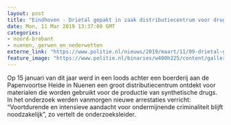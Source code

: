 ```yaml
---
layout: post
title: "Eindhoven - Drietal gepakt in zaak distributiecentrum voor drugs"
date: Mon, 11 Mar 2019 13:37:00 GMT
categories: 
- noord-brabant 
- nuenen,_gerwen_en_nederwetten 
externe_link: "https://www.politie.nl/nieuws/2019/maart/11/09-drietal-gepakt-in-zaak-distributiecentrum-voor-drugs.html"
feature_image: "https://www.politie.nl/binaries/w400h225/content/gallery/politie/nieuws/2019/maart/09-ob/20190311-dl-vuurwapens-eindhoven.jpg"
---
```


Op 15 januari van dit jaar werd in een loods achter een boerderij aan de Papenvoortse Heide in Nuenen een groot distributiecentrum ontdekt voor materialen die worden gebruikt voor de productie van synthetische drugs. In het onderzoek werden vanmorgen nieuwe arrestaties verricht: “Voortdurende en intensieve aandacht voor ondermijnende criminaliteit blijft noodzakelijk”, zo vertelt de onderzoeksleider.
